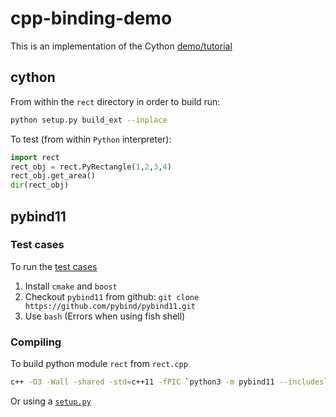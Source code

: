 # cpp-binding-demo

This is an implementation of the Cython [demo/tutorial](https://cython.readthedocs.io/en/latest/src/userguide/wrapping_CPlusPlus.html)

## cython

From within the `rect` directory in order to build run:

```sh
python setup.py build_ext --inplace
```

To test (from within `Python` interpreter):

```Python
import rect
rect_obj = rect.PyRectangle(1,2,3,4)
rect_obj.get_area()
dir(rect_obj)
```

## pybind11

### Test cases

To run the [test cases](https://pybind11.readthedocs.io/en/master/basics.html)

1. Install `cmake` and `boost`
2. Checkout `pybind11` from github: `git clone https://github.com/pybind/pybind11.git`
3. Use `bash` (Errors when using fish shell)

### Compiling

To build python module `rect` from `rect.cpp`

```sh
c++ -O3 -Wall -shared -std=c++11 -fPIC `python3 -m pybind11 --includes` rect.cpp -o rect`python3-config --extension-suffix`
````

Or using a [`setup.py`](setup_pybind.py)
